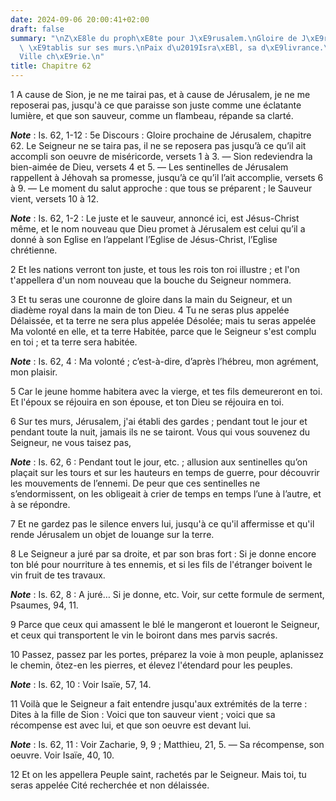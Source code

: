 ```yaml
---
date: 2024-09-06 20:00:41+02:00
draft: false
summary: "\nZ\xE8le du proph\xE8te pour J\xE9rusalem.\nGloire de J\xE9rusalem.\nGardes\
  \ \xE9tablis sur ses murs.\nPaix d\u2019Isra\xEBl, sa d\xE9livrance.\nPeuple saint.\n\
  Ville ch\xE9rie.\n"
title: Chapitre 62
---
```





1 A cause de Sion, je ne me tairai pas, et à cause de Jérusalem, je ne me reposerai pas, jusqu'à ce que paraisse son juste comme une éclatante lumière, et que son sauveur, comme un flambeau, répande sa clarté.

***Note*** :  Is. 62, 1-12 : 5e Discours : Gloire prochaine de Jérusalem, chapitre 62. Le Seigneur ne se taira pas, il ne se reposera pas jusqu’à ce qu’il ait accompli son oeuvre de miséricorde, versets 1 à 3. ― Sion redeviendra la bien-aimée de Dieu, versets 4 et 5. ― Les sentinelles de Jérusalem rappellent à Jéhovah sa promesse, jusqu’à ce qu’il l’ait accomplie, versets 6 à 9. ― Le moment du salut approche : que tous se préparent ; le Sauveur vient, versets 10 à 12.

***Note*** :  Is. 62, 1-2 : Le juste et le sauveur, annoncé ici, est Jésus-Christ même, et le nom nouveau que Dieu promet à Jérusalem est celui qu’il a donné à son Eglise en l’appelant l’Eglise de Jésus-Christ, l’Eglise chrétienne.


2 Et les nations verront ton juste, et tous les rois ton roi illustre ; et l'on t'appellera d'un nom nouveau que la bouche du Seigneur nommera.


3 Et tu seras une couronne de gloire dans la main du Seigneur, et un diadème royal dans la main de ton Dieu. 4 Tu ne seras plus appelée Délaissée, et ta terre ne sera plus appelée Désolée; mais tu seras appelée Ma volonté en elle, et ta terre Habitée, parce que le Seigneur s'est complu en toi ; et ta terre sera habitée.

***Note*** :  Is. 62, 4 : Ma volonté ; c’est-à-dire, d’après l’hébreu, mon agrément, mon plaisir.


5 Car le jeune homme habitera avec la vierge, et tes fils demeureront en toi. Et l'époux se réjouira en son épouse, et ton Dieu se réjouira en toi.


6 Sur tes murs, Jérusalem, j'ai établi des gardes ; pendant tout le jour et pendant toute la nuit, jamais ils ne se tairont. Vous qui vous souvenez du Seigneur, ne vous taisez pas,

***Note*** :  Is. 62, 6 : Pendant tout le jour, etc. ; allusion aux sentinelles qu’on plaçait sur les tours et sur les hauteurs en temps de guerre, pour découvrir les mouvements de l’ennemi. De peur que ces sentinelles ne s’endormissent, on les obligeait à crier de temps en temps l’une à l’autre, et à se répondre.

7 Et ne gardez pas le silence envers lui, jusqu'à ce qu'il affermisse et qu'il rende Jérusalem un objet de louange sur la terre.


8 Le Seigneur a juré par sa droite, et par son bras fort : Si je donne encore ton blé pour nourriture à tes ennemis, et si les fils de l'étranger boivent le vin fruit de tes travaux.

***Note*** :  Is. 62, 8 : A juré… Si je donne, etc. Voir, sur cette formule de serment, Psaumes, 94, 11.


9 Parce que ceux qui amassent le blé le mangeront et loueront le Seigneur, et ceux qui transportent le vin le boiront dans mes parvis sacrés.


10 Passez, passez par les portes, préparez la voie à mon peuple, aplanissez le chemin, ôtez-en les pierres, et élevez l'étendard pour les peuples.

***Note*** :  Is. 62, 10 : Voir Isaïe, 57, 14.

11 Voilà que le Seigneur a fait entendre jusqu'aux extrémités de la terre : Dites à la fille de Sion : Voici que ton sauveur vient ; voici que sa récompense est avec lui, et que son oeuvre est devant lui.

***Note*** :  Is. 62, 11 : Voir Zacharie, 9, 9 ; Matthieu, 21, 5. ― Sa récompense, son oeuvre. Voir Isaïe, 40, 10.


12 Et on les appellera Peuple saint, rachetés par le Seigneur. Mais toi, tu seras appelée Cité recherchée et non délaissée.

